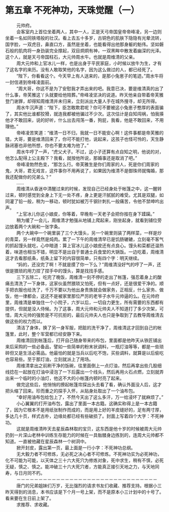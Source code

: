<h1>第五章 不死神功，天珠觉醒（一）</h1>
<div id="content">&nbsp&nbsp&nbsp&nbsp&nbsp&nbsp&nbsp&nbsp
 元帅府。
 <br/>&nbsp&nbsp&nbsp&nbsp&nbsp&nbsp&nbsp&nbsp
 会客室内上首位坐着两人，其中一人，正是天弓帝国皇帝帝峰凌，另一边则坐着一名如同铁塔般的壮汉。看上去五十多岁，古铜色的肌肤下隐隐有光晕流转，国字脸，一双虎目，鼻直口方，虽然是坐着，也能看得出他那身躯的魁伟。坚如磐石般的肌肉将一身劲装完全撑起，双目炯炯有神，一双黑眸中散发着幽深的光泽。这个人，就是天弓帝国柱石，大元帅周水牛。也就是周维清的父亲。
 <br/>&nbsp&nbsp&nbsp&nbsp&nbsp&nbsp&nbsp&nbsp
 周大元帅和上官冰儿一样，也是出身于平民家庭，小时候以放牛为生，才有了这名字的来历。没有人敢取笑他的名字，因为这么做过的人，都已经死了。
 <br/>&nbsp&nbsp&nbsp&nbsp&nbsp&nbsp&nbsp&nbsp
 “陛下，你看看这个。今天早上有人送来的，是那小兔崽子的笔迹。”周水牛将一封信递到帝峰凌面前。
 <br/>&nbsp&nbsp&nbsp&nbsp&nbsp&nbsp&nbsp&nbsp
 “周大哥，你这不是为了安慰我才弄出来的吧。我意已决，要是维清真的出了什么事，帝芙雅这丫头就要给他陪葬。”帝峰凌坚决的说道。昨天他亲自带着帝芙雅登门谢罪，却得知周维清并未归来，立刻派出大量人手在城外搜寻，却无所得。
 <br/>&nbsp&nbsp&nbsp&nbsp&nbsp&nbsp&nbsp&nbsp
 周水牛沉声道：“陛下，臣怎敢欺君呢？你可不要被这小兔崽子憨厚的表面骗了，其实他比谁都狡猾，就连我都被他骗过不少次。这次估计是自知闯祸，怕我揍他才不敢回来，说的好听，什么出去闯荡一番，狗屁，我看，他是不敢回来，不用理他。”
 <br/>&nbsp&nbsp&nbsp&nbsp&nbsp&nbsp&nbsp&nbsp
 帝峰凌苦笑道：“维清一日不归，我就一日不能安心啊！这件事都是帝芙雅的错，大哥，要是维清回来了，你可不能打他，说起来，这孩子也怪可怜的，天生静脉闭塞也非他所想，你也不要太难为他了。”
 <br/>&nbsp&nbsp&nbsp&nbsp&nbsp&nbsp&nbsp&nbsp
 周水牛哼了一声，“虎父犬子。不过，这小子还算有点自知之明，他说的对，他怎么配得上公主殿下？我看，就按他所说，那婚事还是取消了吧。”
 <br/>&nbsp&nbsp&nbsp&nbsp&nbsp&nbsp&nbsp&nbsp
 帝峰凌勃然色变，“那怎么行。帝芙雅生是你们周家的人，死是你们周家的鬼，大哥，君无戏言，这件事你不用再说了，如果因为维清不是御珠师就悔婚，那我还配做你的兄弟么？”
 <br/>&nbsp&nbsp&nbsp&nbsp&nbsp&nbsp&nbsp&nbsp
 ……
 <br/>&nbsp&nbsp&nbsp&nbsp&nbsp&nbsp&nbsp&nbsp
 周维清从昏迷中清醒过来的时候，发现自己已经身处于帐篷之中，这一醒转过来，顿时感觉到全身上下无一处不疼，身上更是汗腻腻的难受。尤其是双腿，如同灌了铅一般，稍为一移动，顿时犹如被万千钢针刺扎一般痛苦，令他不禁呻吟出声。
 <br/>&nbsp&nbsp&nbsp&nbsp&nbsp&nbsp&nbsp&nbsp
 “上官冰儿你这小娘皮，你等着，早晚有一天老子会把你按在身下蹂躏。”
 <br/>&nbsp&nbsp&nbsp&nbsp&nbsp&nbsp&nbsp&nbsp
 稍为缓了一会儿，周维清才勉强从地铺上爬起来，刚坐起身，就看到铺位旁边放着两个大碗和一张字条。
 <br/>&nbsp&nbsp&nbsp&nbsp&nbsp&nbsp&nbsp&nbsp
 两个大碗中一个碗里装了三个大馒头，另一个碗里则装了两样菜，一样是炒的青菜，另一样竟然是炖肉。累了一下午的周维清早已是饥肠辘辘，立刻毫不客气的抓起馒头就吃，心中暗道：算上官冰儿这小娘皮还有点良心。馒头和菜都还温热着，味道也相当不错，明显不是出自于普通士兵食堂的大锅饭。一边吃着，周维清这才去看那纸条，纸条上留下的内容很简单，只有四个字：明天继续。
 <br/>&nbsp&nbsp&nbsp&nbsp&nbsp&nbsp&nbsp&nbsp
 “妈的，还没完了啊！不就是摸了你一下么？”周维清没好气的哼了一声，还很是猥琐的用力捏了捏手中的馒头，算是找找手感。
 <br/>&nbsp&nbsp&nbsp&nbsp&nbsp&nbsp&nbsp&nbsp
 三下五除二，吃完了晚饭，周维清一刻不停的走出了帐篷，强忍着身上的酸痛去清洗了一下身体，这家伙虽然猥琐又怕死，但有一点好，还是很爱干净的。顺手把衣服也给洗了，千万不要以为他出身贵族就会做家务，正相反，什么家务、做饭，他一律都会，这还不是被家里那位严厉的老爷子水牛元帅逼的么。在元帅府里，周维清是单独住一个小院子，六岁以后，一切自力更生，所有需要的东西都有提供，但就是没人侍候。为了这事，周大元帅和元帅夫人不知道打了多少次架，可惜，周大元帅的强势是不可抗拒的，最后元帅夫人也只是争取到了去教导周维清去做这些的权力而以。
 <br/>&nbsp&nbsp&nbsp&nbsp&nbsp&nbsp&nbsp&nbsp
 清洁了身体，换了另一身军服，把脏的洗干净了，周维清这才回到自己的帐篷里，此时，整个军营都已经安静下来。
 <br/>&nbsp&nbsp&nbsp&nbsp&nbsp&nbsp&nbsp&nbsp
 周维清回到帐篷后，打开自己随身带来的布包，里面都是他昨天从铁匠铺出来后采购的一些必备品，譬如一些简单的粉末状调料，一瓶灯油等等，都是一些琐碎但又是生活必需品。他最怕的就是当兵以后吃不饱，买些调料，就算是以后偷吃也容易些。至于那灯油，立刻就派上了用场。
 <br/>&nbsp&nbsp&nbsp&nbsp&nbsp&nbsp&nbsp&nbsp
 周维清拿出之前刷干净的饭碗，往里面倒上一点灯油，然后再拿出些几股细线捻在一起放在灯油中浸泡了一下后露出一个线头，然后再用火石点燃，立刻就弄出来一个临时的小油灯，他这不大的小帐篷内顿时亮了起来。
 <br/>&nbsp&nbsp&nbsp&nbsp&nbsp&nbsp&nbsp&nbsp
 做完这些后，他悄悄的撩起帐篷帘探出头去看了看，确认外面没人后，这才把头缩了回来。珍而重之的探手入怀，从贴身处取出了一个油布包。
 <br/>&nbsp&nbsp&nbsp&nbsp&nbsp&nbsp&nbsp&nbsp
 “幸好用油布包给包上了，不然今天出了这么多汗，万一给浸坏了就麻烦了。”
 <br/>&nbsp&nbsp&nbsp&nbsp&nbsp&nbsp&nbsp&nbsp
 小心翼翼的打开油布包，露出了里面一本古籍。这确实称得上是一本古籍了，因为它根本不是用纸张制作而成的，而是用上好的羊皮缝好的，足有两寸厚，多达几十页，样式古朴，边缘处都已经有些破损了。封面上写着四个大字：不死神功。
 <br/>&nbsp&nbsp&nbsp&nbsp&nbsp&nbsp&nbsp&nbsp
 这就是周维清昨天去星辰森林取的宝贝，这东西是他十岁的时候被周大元帅扔到一片深山老林中训练生存能力的时候在一具骷髅身边拣到的，连周大元帅都不知道。一直被他藏在星辰森林一个树洞中。
 <br/>&nbsp&nbsp&nbsp&nbsp&nbsp&nbsp&nbsp&nbsp
 掀开封皮，露出第一页，最上面是一行小字：不死神功总纲。
 <br/>&nbsp&nbsp&nbsp&nbsp&nbsp&nbsp&nbsp&nbsp
 无大毅力者不可修炼，无必死之决心者不可修炼。不死神功实为必死神功，化不可能为可能，以天体之三十六大死穴为修炼对象，死中求生，稍有不慎，必死无疑，慎之、慎之。能冲破三十六大死穴者，方能真正接引天地之力，与天地同寿，与日月同不朽。
 <br/>&nbsp&nbsp&nbsp&nbsp&nbsp&nbsp&nbsp&nbsp
 －－－－－－－－－－－－－－－－－－－－－－－－－－－－－－－－
 <br/>&nbsp&nbsp&nbsp&nbsp&nbsp&nbsp&nbsp&nbsp
 唐门的兄弟姐妹们万岁，无比强烈的请求书友们收藏、推荐支持。根据小三昨天得到的消息，本书应该是下个月一号上架，而不是原本小三计划中的十号了。看来要在生日前上架了。
 <br/>&nbsp&nbsp&nbsp&nbsp&nbsp&nbsp&nbsp&nbsp
 求推荐、求收藏。
 <br/>&nbsp&nbsp&nbsp&nbsp&nbsp&nbsp&nbsp&nbsp
</div>
